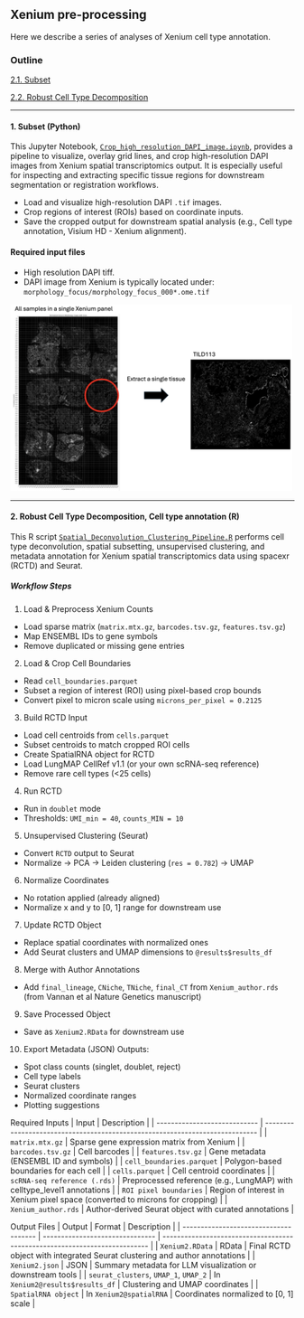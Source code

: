 ## Xenium pre-processing
Here we describe a series of analyses of Xenium cell type annotation.

### Outline
[2.1. Subset](#1-subset-python)

[2.2. Robust Cell Type Decomposition](#2-robust-cell-type-decomposition-cell-type-annotation-r)


---
#### 1. Subset (Python)
This Jupyter Notebook, [`Crop_high_resolution_DAPI_image.ipynb`](./Xenium_Crop_high_resolution_DAPI.ipynb), provides a pipeline to visualize, overlay grid lines, and crop high-resolution DAPI images from Xenium spatial transcriptomics output. It is especially useful for inspecting and extracting specific tissue regions for downstream segmentation or registration workflows.
- Load and visualize high-resolution DAPI `.tif` images.
- Crop regions of interest (ROIs) based on coordinate inputs.
- Save the cropped output for downstream spatial analysis (e.g., Cell type annotation, Visium HD - Xenium alignment).

#### Required input files
- High resolution DAPI tiff. 
- DAPI image from Xenium is typically located under: `morphology_focus/morphology_focus_000*.ome.tif`

<img src="./figures/Xenium_subset_overview.png" alt="Overview" width="500"/>

---

#### 2. Robust Cell Type Decomposition, Cell type annotation (R)
This R script [`Spatial_Deconvolution_Clustering_Pipeline.R`](./Tissue2_celltype_annotation.R) performs cell type deconvolution, spatial subsetting, unsupervised clustering, and metadata annotation for Xenium spatial transcriptomics data using spacexr (RCTD) and Seurat.

##### Workflow Steps
1. Load & Preprocess Xenium Counts
- Load sparse matrix (`matrix.mtx.gz`, `barcodes.tsv.gz`, `features.tsv.gz`)
- Map ENSEMBL IDs to gene symbols
- Remove duplicated or missing gene entries

2. Load & Crop Cell Boundaries
- Read `cell_boundaries.parquet`
- Subset a region of interest (ROI) using pixel-based crop bounds
- Convert pixel to micron scale using `microns_per_pixel = 0.2125`

3. Build RCTD Input
- Load cell centroids from `cells.parquet`
- Subset centroids to match cropped ROI cells
- Create SpatialRNA object for RCTD
- Load LungMAP CellRef v1.1 (or your own scRNA-seq reference)
- Remove rare cell types (<25 cells)

4. Run RCTD
- Run in `doublet` mode
- Thresholds: `UMI_min = 40`, `counts_MIN = 10`

5. Unsupervised Clustering (Seurat)
- Convert `RCTD` output to Seurat
- Normalize → PCA → Leiden clustering (`res = 0.782`) → UMAP

6. Normalize Coordinates
- No rotation applied (already aligned)
- Normalize x and y to [0, 1] range for downstream use

7. Update RCTD Object
- Replace spatial coordinates with normalized ones
- Add Seurat clusters and UMAP dimensions to `@results$results_df`

8. Merge with Author Annotations
- Add `final_lineage`, `CNiche`, `TNiche`, `final_CT` from `Xenium_author.rds` (from Vannan et al Nature Genetics manuscript)

9. Save Processed Object
- Save as `Xenium2.RData` for downstream use

10. Export Metadata (JSON)
Outputs:
- Spot class counts (singlet, doublet, reject)
- Cell type labels
- Seurat clusters
- Normalized coordinate ranges
- Plotting suggestions

Required Inputs
| Input                        | Description                                                                  |
| ---------------------------- | ---------------------------------------------------------------------------- |
| `matrix.mtx.gz`              | Sparse gene expression matrix from Xenium                                    |
| `barcodes.tsv.gz`            | Cell barcodes                                                                |
| `features.tsv.gz`            | Gene metadata (ENSEMBL ID and symbols)                                       |
| `cell_boundaries.parquet`    | Polygon-based boundaries for each cell                                       |
| `cells.parquet`              | Cell centroid coordinates                                                    |
| `scRNA-seq reference (.rds)` | Preprocessed reference (e.g., LungMAP) with celltype\_level1 annotations     |
| `ROI pixel boundaries`       | Region of interest in Xenium pixel space (converted to microns for cropping) |
| `Xenium_author.rds`          | Author-derived Seurat object with curated annotations                        |

Output Files
| Output                                | Format                          | Description                                                                |
| ------------------------------------- | ------------------------------- | -------------------------------------------------------------------------- |
| `Xenium2.RData`                       | RData                           | Final RCTD object with integrated Seurat clustering and author annotations |
| `Xenium2.json`                        | JSON                            | Summary metadata for LLM visualization or downstream tools                 |
| `seurat_clusters`, `UMAP_1`, `UMAP_2` | In `Xenium2@results$results_df` | Clustering and UMAP coordinates                                            |
| `SpatialRNA object`                   | In `Xenium2@spatialRNA`         | Coordinates normalized to \[0, 1] scale                                    |





























